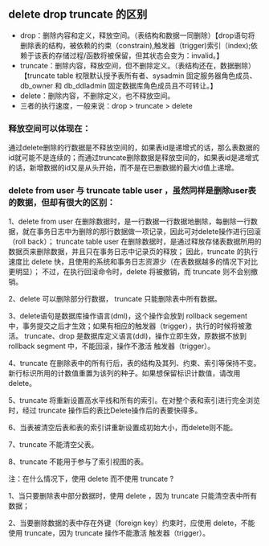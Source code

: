 ## delete drop truncate 的区别

- drop：删除内容和定义，释放空间。（表结构和数据一同删除）【drop语句将删除表的结构，被依赖的约束（constrain),触发器（trigger)索引（index);依赖于该表的存储过程/函数将被保留，但其状态会变为：invalid。】
- truncate：删除内容，释放空间，但不删除定义。（表结构还在，数据删除）【truncate table 权限默认授予表所有者、sysadmin 固定服务器角色成员、db_owner 和 db_ddladmin 固定数据库角色成员且不可转让。】
- delete：删除内容，不删除定义，也不释放空间。
- 三者的执行速度，一般来说：drop > truncate > delete


 

### 释放空间可以体现在：

通过delete删除的行数据是不释放空间的，如果表id是递增式的话，那么表数据的id就可能不是连续的；而通过truncate删除数据是释放空间的，如果表id是递增式的话，新增数据的id又是从头开始，而不是在已删数据的最大id值上递增。

 

### delete from user 与 truncate table user ，虽然同样是删除user表的数据，但却有很大的区别：

1、delete from user 在删除数据时，是一行数据一行数据地删除，每删除一行数据，就在事务日志中为删除的那行数据做一项记录，因此可对delete操作进行回滚（roll back）；
truncate table user 在删除数据时，是通过释放存储表数据所用的数据页来删除数据，并且只在事务日志中记录页的释放；
因此，truncate 的执行速度比 delete 快，且使用的系统和事务日志资源少（在表数据越多的情况下对比更明显）； 不过，在执行回滚命令时，delete 将被撤销，而 truncate 则不会别撤销。

2、delete 可以删除部分行数据， truncate 只能删除表中所有数据。

3、delete语句是数据库操作语言(dml)，这个操作会放到 rollback segement 中，事务提交之后才生效；如果有相应的触发器（trigger），执行的时候将被激活。
      truncate、drop 是数据库定义语言(ddl)，操作立即生效，原数据不放到 rollback segment 中，不能回滚，操作不激活 触发器（trigger）。

4、truncate 在删除表中的所有行后，表的结构及其列、约束、索引等保持不变。新行标识所用的计数值重置为该列的种子。如果想保留标识计数值，请改用delete。

5、truncate 将重新设置高水平线和所有的索引。在对整个表和索引进行完全浏览时，经过 truncate 操作后的表比Delete操作后的表要快得多。

6、当表被清空后表和表的索引讲重新设置成初始大小，而delete则不能。

7、truncate 不能清空父表。

8、truncate 不能用于参与了索引视图的表。

 

注：在什么情况下，使用 delete 而不使用 truncate ?

1、当只要删除表中部分数据时，使用 delete ，因为 truncate 只能清空表中所有数据；

2、当要删除数据的表中存在外键（foreign key）约束时，应使用 delete，不能使用 truncate，因为 truncate 操作不能激活 触发器（trigger）。
